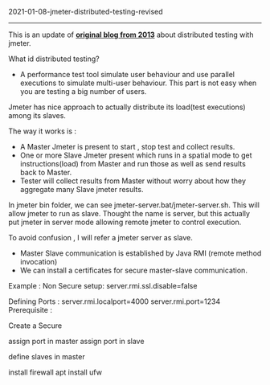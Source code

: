 2021-01-08-jmeter-distributed-testing-revised

---
This is an update of [**original  blog from 2013**](https://shantonusarker.blogspot.com/2013/01/how-to-distribute-test-in-jmeter.html) about distributed testing with jmeter. 

What id distributed testing? 
- A performance test tool simulate user behaviour and use parallel executions to simulate multi-user behaviour. This part is not easy when you are testing a big number of users. 

Jmeter has nice approach to actually distribute its load(test executions) among its slaves. 

The way it works is : 
- A Master Jmeter is present to start , stop test and collect results.
- One or more Slave Jmeter present which runs in a spatial mode to get instructions(load) from Master and run those as well as send results back to Master. 
- Tester will collect results from Master without worry about how they aggregate many Slave jmeter results. 

In jmeter bin folder, we can see jmeter-server.bat/jmeter-server.sh. This will allow jmeter to run as slave. Thought the name is server, but this actually put jmeter in server mode allowing remote jmeter to control execution. 

To avoid confusion , I will refer a jmeter server as slave. 

- Master Slave communication is established by Java RMI (remote method invocation)
- We can install a certificates for secure master-slave communication. 

Example : Non Secure setup:
server.rmi.ssl.disable=false

Defining Ports : 
server.rmi.localport=4000
server.rmi.port=1234
Prerequisite : 

Create a Secure 


assign port in master
assign port in slave 

define slaves in master

install firewall 
apt install ufw 